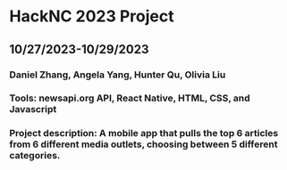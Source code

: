 # HackNC 2023 Project
## 10/27/2023-10/29/2023

### Daniel Zhang, Angela Yang, Hunter Qu, Olivia Liu

### Tools: newsapi.org API, React Native, HTML, CSS, and Javascript

### Project description: A mobile app that pulls the top 6 articles from 6 different media outlets, choosing between 5 different categories. 

 
